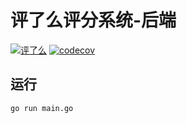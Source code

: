 # 评了么评分系统-后端
[![评了么](https://circleci.com/gh/FZUSESPR21/PingLeMe-backend.svg?style=shield)](https://app.circleci.com/pipelines/github/FZUSESPR21/PingLeMe-backend)
[![codecov](https://codecov.io/gh/FZUSESPR21/PingLeMe-backend/branch/main/graph/badge.svg?token=EHHL4UGEQF)](https://codecov.io/gh/FZUSESPR21/PingLeMe-backend)

## 运行

```shell
go run main.go
```